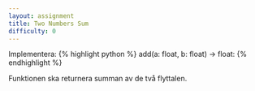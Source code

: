 ```yaml
---
layout: assignment
title: Two Numbers Sum
difficulty: 0
---
```

Implementera:
{% highlight python %}
add(a: float, b: float) -> float:
{% endhighlight %}

Funktionen ska returnera summan av de två flyttalen.

<script>

const solution = `

def add(a, b):
    return a + b

`
new Assignment(
    'add',
    () => {
        const args = []
        while (args.length < 2) {
            args.push((Math.floor(Math.random() * 200000) - 100000) / 100)
        }
        return args
    },
    solution
)

</script>
